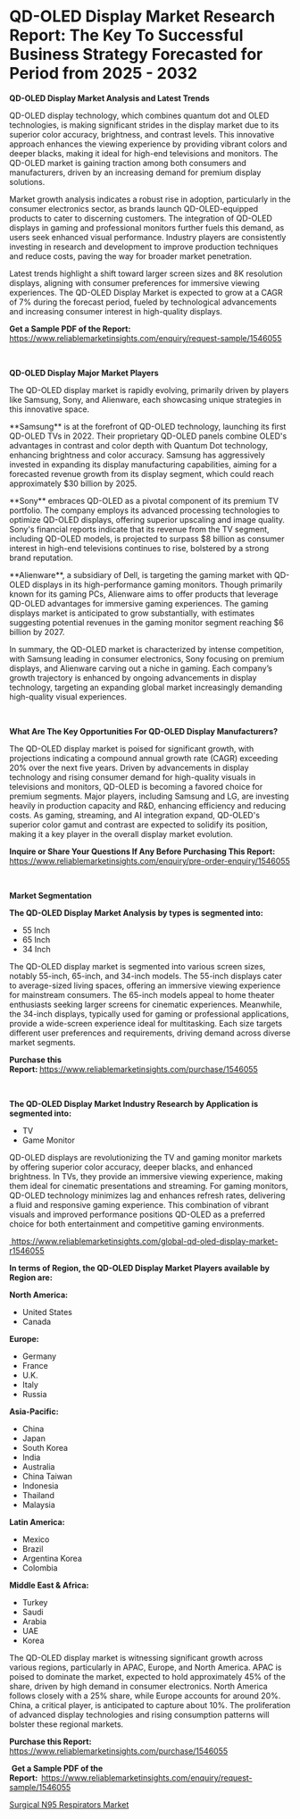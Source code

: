 <p><h1>QD-OLED Display Market Research Report: The Key To Successful Business Strategy Forecasted for Period from 2025 - 2032</h1></p><p><strong>QD-OLED Display Market Analysis and Latest Trends</strong></p>
<p><p>QD-OLED display technology, which combines quantum dot and OLED technologies, is making significant strides in the display market due to its superior color accuracy, brightness, and contrast levels. This innovative approach enhances the viewing experience by providing vibrant colors and deeper blacks, making it ideal for high-end televisions and monitors. The QD-OLED market is gaining traction among both consumers and manufacturers, driven by an increasing demand for premium display solutions.</p><p>Market growth analysis indicates a robust rise in adoption, particularly in the consumer electronics sector, as brands launch QD-OLED-equipped products to cater to discerning customers. The integration of QD-OLED displays in gaming and professional monitors further fuels this demand, as users seek enhanced visual performance. Industry players are consistently investing in research and development to improve production techniques and reduce costs, paving the way for broader market penetration.</p><p>Latest trends highlight a shift toward larger screen sizes and 8K resolution displays, aligning with consumer preferences for immersive viewing experiences. The QD-OLED Display Market is expected to grow at a CAGR of 7% during the forecast period, fueled by technological advancements and increasing consumer interest in high-quality displays.</p></p>
<p><strong>Get a Sample PDF of the Report:&nbsp;</strong> <a href="https://www.reliablemarketinsights.com/enquiry/request-sample/1546055?utm_campaign=3261&utm_medium=2&utm_source=Github&utm_content=ia&utm_term=05042025&utm_id=qd-oled-display">https://www.reliablemarketinsights.com/enquiry/request-sample/1546055</a></p>
<p>&nbsp;</p>
<p><strong>QD-OLED Display Major Market Players</strong></p>
<p><p>The QD-OLED display market is rapidly evolving, primarily driven by players like Samsung, Sony, and Alienware, each showcasing unique strategies in this innovative space. </p><p>**Samsung** is at the forefront of QD-OLED technology, launching its first QD-OLED TVs in 2022. Their proprietary QD-OLED panels combine OLED's advantages in contrast and color depth with Quantum Dot technology, enhancing brightness and color accuracy. Samsung has aggressively invested in expanding its display manufacturing capabilities, aiming for a forecasted revenue growth from its display segment, which could reach approximately $30 billion by 2025.</p><p>**Sony** embraces QD-OLED as a pivotal component of its premium TV portfolio. The company employs its advanced processing technologies to optimize QD-OLED displays, offering superior upscaling and image quality. Sony's financial reports indicate that its revenue from the TV segment, including QD-OLED models, is projected to surpass $8 billion as consumer interest in high-end televisions continues to rise, bolstered by a strong brand reputation.</p><p>**Alienware**, a subsidiary of Dell, is targeting the gaming market with QD-OLED displays in its high-performance gaming monitors. Though primarily known for its gaming PCs, Alienware aims to offer products that leverage QD-OLED advantages for immersive gaming experiences. The gaming displays market is anticipated to grow substantially, with estimates suggesting potential revenues in the gaming monitor segment reaching $6 billion by 2027.</p><p>In summary, the QD-OLED market is characterized by intense competition, with Samsung leading in consumer electronics, Sony focusing on premium displays, and Alienware carving out a niche in gaming. Each company’s growth trajectory is enhanced by ongoing advancements in display technology, targeting an expanding global market increasingly demanding high-quality visual experiences.</p></p>
<p>&nbsp;</p>
<p><strong>What Are The Key Opportunities For QD-OLED Display Manufacturers?</strong></p>
<p><p>The QD-OLED display market is poised for significant growth, with projections indicating a compound annual growth rate (CAGR) exceeding 20% over the next five years. Driven by advancements in display technology and rising consumer demand for high-quality visuals in televisions and monitors, QD-OLED is becoming a favored choice for premium segments. Major players, including Samsung and LG, are investing heavily in production capacity and R&D, enhancing efficiency and reducing costs. As gaming, streaming, and AI integration expand, QD-OLED's superior color gamut and contrast are expected to solidify its position, making it a key player in the overall display market evolution.</p></p>
<p><strong>Inquire or Share Your Questions If Any Before Purchasing This Report:</strong> <a href="https://www.reliablemarketinsights.com/enquiry/pre-order-enquiry/1546055?utm_campaign=3261&utm_medium=2&utm_source=Github&utm_content=ia&utm_term=05042025&utm_id=qd-oled-display">https://www.reliablemarketinsights.com/enquiry/pre-order-enquiry/1546055</a></p>
<p>&nbsp;</p>
<p><strong>Market Segmentation</strong></p>
<p><strong>The QD-OLED Display Market Analysis by types is segmented into:</strong></p>
<p><ul><li>55 Inch</li><li>65 Inch</li><li>34 Inch</li></ul></p>
<p><p>The QD-OLED display market is segmented into various screen sizes, notably 55-inch, 65-inch, and 34-inch models. The 55-inch displays cater to average-sized living spaces, offering an immersive viewing experience for mainstream consumers. The 65-inch models appeal to home theater enthusiasts seeking larger screens for cinematic experiences. Meanwhile, the 34-inch displays, typically used for gaming or professional applications, provide a wide-screen experience ideal for multitasking. Each size targets different user preferences and requirements, driving demand across diverse market segments.</p></p>
<p><strong>Purchase this Report:&nbsp;</strong><a href="https://www.reliablemarketinsights.com/purchase/1546055?utm_campaign=3261&utm_medium=2&utm_source=Github&utm_content=ia&utm_term=05042025&utm_id=qd-oled-display">https://www.reliablemarketinsights.com/purchase/1546055</a></p>
<p>&nbsp;</p>
<p><strong>The QD-OLED Display Market Industry Research by Application is segmented into:</strong></p>
<p><ul><li>TV</li><li>Game Monitor</li></ul></p>
<p><p>QD-OLED displays are revolutionizing the TV and gaming monitor markets by offering superior color accuracy, deeper blacks, and enhanced brightness. In TVs, they provide an immersive viewing experience, making them ideal for cinematic presentations and streaming. For gaming monitors, QD-OLED technology minimizes lag and enhances refresh rates, delivering a fluid and responsive gaming experience. This combination of vibrant visuals and improved performance positions QD-OLED as a preferred choice for both entertainment and competitive gaming environments.</p></p>
<p><a href="https://www.reliablemarketinsights.com/global-qd-oled-display-market-r1546055?utm_campaign=3261&utm_medium=2&utm_source=Github&utm_content=ia&utm_term=05042025&utm_id=qd-oled-display">&nbsp;https://www.reliablemarketinsights.com/global-qd-oled-display-market-r1546055</a></p>
<p><strong>In terms of Region, the QD-OLED Display Market Players available by Region are:</strong></p>
<p>
    <p> <strong> North America: </strong>
        <ul>
            <li>United States</li>
            <li>Canada</li>
        </ul>
        </p> 
    <p> <strong> Europe: </strong>
        <ul>
            <li>Germany</li>
            <li>France</li>
            <li>U.K.</li>
            <li>Italy</li>
            <li>Russia</li>
        </ul>
        </p> 
    <p> <strong> Asia-Pacific: </strong>
        <ul>
            <li>China</li>
            <li>Japan</li>
            <li>South Korea</li>
            <li>India</li>
            <li>Australia</li>
            <li>China Taiwan</li>
            <li>Indonesia</li>
            <li>Thailand</li>
            <li>Malaysia</li>
        </ul>
        </p> 
    <p> <strong> Latin America: </strong>
        <ul>
            <li>Mexico</li>
            <li>Brazil</li>
            <li>Argentina Korea</li>
            <li>Colombia</li>
        </ul>
        </p> 
    <p> <strong> Middle East & Africa: </strong>
        <ul>
            <li>Turkey</li>
            <li>Saudi</li>
            <li>Arabia</li>
            <li>UAE</li>
            <li>Korea</li>
        </ul>
    </p>
    </p>
<p><p>The QD-OLED display market is witnessing significant growth across various regions, particularly in APAC, Europe, and North America. APAC is poised to dominate the market, expected to hold approximately 45% of the share, driven by high demand in consumer electronics. North America follows closely with a 25% share, while Europe accounts for around 20%. China, a critical player, is anticipated to capture about 10%. The proliferation of advanced display technologies and rising consumption patterns will bolster these regional markets.</p></p>
<p><strong>Purchase this Report: </strong><a href="https://www.reliablemarketinsights.com/purchase/1546055?utm_campaign=3261&utm_medium=2&utm_source=Github&utm_content=ia&utm_term=05042025&utm_id=qd-oled-display">https://www.reliablemarketinsights.com/purchase/1546055</a></p>
<p>&nbsp;<strong>Get a Sample PDF of the Report:&nbsp;&nbsp;</strong><a href="https://www.reliablemarketinsights.com/enquiry/request-sample/1546055?utm_campaign=3261&utm_medium=2&utm_source=Github&utm_content=ia&utm_term=05042025&utm_id=qd-oled-display">https://www.reliablemarketinsights.com/enquiry/request-sample/1546055</a></p>
<p><strong></strong></p>
<p><p><a href="https://github.com/lynlynyusay/Market-Research-Report-List-1/blob/main/surgical-n95-respirators-market.md?utm_campaign=3261&utm_medium=2&utm_source=Github&utm_content=ia&utm_term=05042025&utm_id=qd-oled-display">Surgical N95 Respirators Market</a></p></p>
